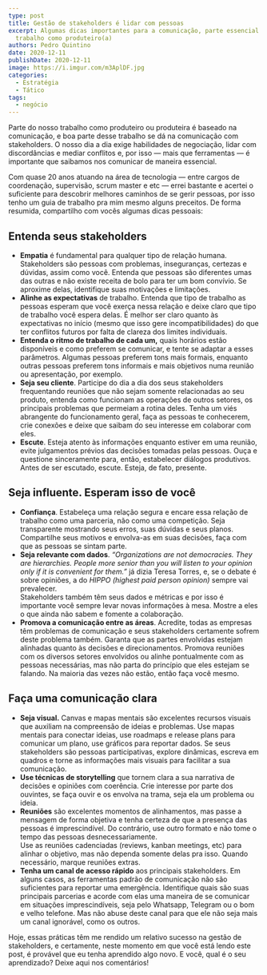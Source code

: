 ```yaml
---
type: post
title: Gestão de stakeholders é lidar com pessoas
excerpt: Algumas dicas importantes para a comunicação, parte essencial do nosso
  trabalho como produteiro(a)
authors: Pedro Quintino
date: 2020-12-11
publishDate: 2020-12-11
image: https://i.imgur.com/m3AplDF.jpg
categories:
  - Estratégia
  - Tático
tags:
  - negócio
---
```


Parte do nosso trabalho como produteiro ou produteira é baseado na comunicação, e boa parte desse trabalho se dá na comunicação com stakeholders. O nosso dia a dia exige habilidades de negociação, lidar com discordâncias e mediar conflitos e, por isso — mais que ferramentas — é importante que saibamos nos comunicar de maneira essencial.

Com quase 20 anos atuando na área de tecnologia — entre cargos de coordenação, supervisão, scrum master e etc — errei bastante e acertei o suficiente para descobrir melhores caminhos de se gerir pessoas, por isso tenho um guia de trabalho pra mim mesmo alguns preceitos. De forma resumida, compartilho com vocês algumas dicas pessoais:

## **Entenda seus stakeholders**

* **Empatia** é fundamental para qualquer tipo de relação humana. Stakeholders são pessoas com problemas, inseguranças, certezas e dúvidas, assim como você. Entenda que pessoas são diferentes umas das outras e não existe receita de bolo para ter um bom convívio. Se aproxime delas, identifique suas motivações e limitações.
* **Alinhe as expectativas** de trabalho. Entenda que tipo de trabalho as pessoas esperam que você exerça nessa relação e deixe claro que tipo de trabalho você espera delas. É melhor ser claro quanto às expectativas no início (mesmo que isso gere incompatibilidades) do que ter conflitos futuros por falta de clareza dos limites individuais.
* **Entenda o ritmo de trabalho de cada um,** quais horários estão disponíveis e como preferem se comunicar, e tente se adaptar a esses parâmetros. Algumas pessoas preferem tons mais formais, enquanto outras pessoas preferem tons informais e mais objetivos numa reunião ou apresentação, por exemplo.
* **Seja seu cliente**. Participe do dia a dia dos seus stakeholders frequentando reuniões que não sejam somente relacionadas ao seu produto, entenda como funcionam as operações de outros setores, os principais problemas que permeiam a rotina deles. Tenha um viés abrangente do funcionamento geral, faça as pessoas te conhecerem, crie conexões e deixe que saibam do seu interesse em colaborar com eles.
* **Escute**. Esteja atento às informações enquanto estiver em uma reunião, evite julgamentos prévios das decisões tomadas pelas pessoas. Ouça e questione sinceramente para, então, estabelecer diálogos produtivos. Antes de ser escutado, escute. Esteja, de fato, presente.

## **Seja influente. Esperam isso de você**

* **Confiança**. Estabeleça uma relação segura e encare essa relação de trabalho como uma parceria, não como uma competição. Seja transparente mostrando seus erros, suas dúvidas e seus planos. Compartilhe seus motivos e envolva-as em suas decisões, faça com que as pessoas se sintam parte.
* **Seja relevante com dados**. *“Organizations are not democracies. They are hierarchies. People more senior than you will listen to your opinion only if it is convenient for them.”* já dizia Teresa Torres, e, se o debate é sobre opiniões, a do *HIPPO (highest paid person opinion)* sempre vai prevalecer.\
  Stakeholders também têm seus dados e métricas e por isso é importante você sempre levar novas informações à mesa. Mostre a eles o que ainda não sabem e fomente a colaboração.
* **Promova a comunicação entre as áreas**. Acredite, todas as empresas têm problemas de comunicação e seus stakeholders certamente sofrem deste problema também. Garanta que as partes envolvidas estejam alinhadas quanto às decisões e direcionamentos. Promova reuniões com os diversos setores envolvidos ou alinhe pontualmente com as pessoas necessárias, mas não parta do princípio que eles estejam se falando. Na maioria das vezes não estão, então faça você mesmo.

## **Faça uma comunicação clara**

* **Seja visual.** Canvas e mapas mentais são excelentes recursos visuais que auxiliam na compreensão de ideias e problemas. Use mapas mentais para conectar ideias, use roadmaps e release plans para comunicar um plano, use gráficos para reportar dados. Se seus stakeholders são pessoas participativas, explore dinâmicas, escreva em quadros e torne as informações mais visuais para facilitar a sua comunicação.
* **Use técnicas de storytelling** que tornem clara a sua narrativa de decisões e opiniões com coerência. Crie interesse por parte dos ouvintes, se faça ouvir e os envolva na trama, seja ela um problema ou ideia.
* **Reuniões** são excelentes momentos de alinhamentos, mas passe a mensagem de forma objetiva e tenha certeza de que a presença das pessoas é imprescindível. Do contrário, use outro formato e não tome o tempo das pessoas desnecessariamente.\
  Use as reuniões cadenciadas (reviews, kanban meetings, etc) para alinhar o objetivo, mas não dependa somente delas pra isso. Quando necessário, marque reuniões extras.
* **Tenha um canal de acesso rápido** aos principais stakeholders. Em alguns casos, as ferramentas padrão de comunicação não são suficientes para reportar uma emergência. Identifique quais são suas principais parcerias e acorde com elas uma maneira de se comunicar em situações imprescindíveis, seja pelo Whatsapp, Telegram ou o bom e velho telefone. Mas não abuse deste canal para que ele não seja mais um canal ignorável, como os outros.

Hoje, essas práticas têm me rendido um relativo sucesso na gestão de stakeholders, e certamente, neste momento em que você está lendo este post, é provável que eu tenha aprendido algo novo. E você, qual é o seu aprendizado? Deixe aqui nos comentários!